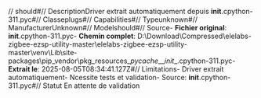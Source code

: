 // should#// DescriptionDriver extrait automatiquement depuis __init__.cpython-311.pyc#// Classeplugs#// Capabilities#// Typeunknown#// ManufacturerUnknown#// Modelshould#// Source- **Fichier original**: __init__.cpython-311.pyc- **Chemin complet**: D:\Download\Compressed\elelabs-zigbee-ezsp-utility-master\elelabs-zigbee-ezsp-utility-master\venv\Lib\site-packages\pip\_vendor\pkg_resources\__pycache__\__init__.cpython-311.pyc- **Extrait le**: 2025-08-05T08:34:41.127Z#// Limitations- Driver extrait automatiquement- Ncessite tests et validation- Source: __init__.cpython-311.pyc#// Statut En attente de validation
